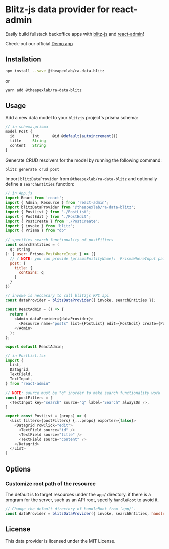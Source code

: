 # Blitz-js data provider for react-admin

Easily build fullstack backoffice apps with [blitz-js](https://github.com/blitz-js/blitz) and [react-admin](https://github.com/marmelab/react-admin)!

Check-out our official [Demo app](https://github.com/theapexlab/react-admin-blitz-demo)

## Installation

```sh
npm install --save @theapexlab/ra-data-blitz
```

or

```sh
yarn add @theapexlab/ra-data-blitz
```

## Usage

Add a new data model to your `blitzjs` project's prisma schema:

```js
// in schema.prisma
model Post {
  id        Int      @id @default(autoincrement())
  title     String
  content   String
}
```

Generate CRUD resolvers for the model by running the following command:
```sh
blitz generate crud post
```

Import `blitzDataProvider`  from  `@theapexlab/ra-data-blitz`  and optionally define a `searchEntities` function:

```js
// in App.js
import React from 'react';
import { Admin, Resource } from 'react-admin';
import blitzDataProvider from '@theapexlab/ra-data-blitz';
import { PostList } from './PostList';
import { PostEdit } from './PostEdit';
import { PostCreate } from './PostCreate';
import { invoke } from 'blitz';
import { Prisma } from "db"

// specifies search functionality of postFilters
const searchEntities = (
  q: string
): { user: Prisma.PostWhereInput } => ({
  // / NOTE: you can provide [prismaEnitityName]:  PrismaWhereInput pairs here
  post: {
    title: {
      contains: q
    }
  }
})

// invoke is neccasary to call blitzjs RPC api
const dataProvider = blitzDataProvider({ invoke, searchEntities });

const ReactAdmin = () => {
  return (
    <Admin dataProvider={dataProvider}>
      <Resource name="posts" list={PostList} edit={PostEdit} create={PostCreate} />
    </Admin>
  );
};

export default ReactAdmin;
```


```js
// in PostList.tsx
import {
  List,
  Datagrid,
  TextField,
  TextInput,
} from "react-admin"

// NOTE: source must be "q" inorder to make search functionality work
const postFilters = [
  <TextInput key="search" source="q" label="Search" alwaysOn />,
]

export const PostList = (props) => (
  <List filters={postFilters} {...props} exporter={false}>
    <Datagrid rowClick="edit">
      <TextField source="id" />
      <TextField source="title" />
      <TextField source="content" />
    </Datagrid>
  </List>
)

```

## Options

### Customize root path of the resource

The default is to target resources under the `app/` directory. if there is a program for the server, such as an API root, specify `handleRoot` to avoid it.

```js
// Change the default directory of handleRoot from `app/`.
const dataProvider = blitzDataProvider({ invoke, searchEntities, handleRoot: 'app/reactAdmin' });
```

##  License
This data provider is licensed under the MIT License.